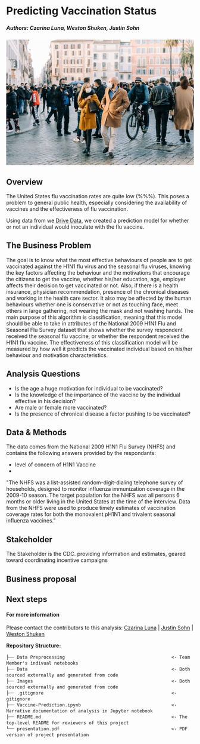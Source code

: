 # Predicting Vaccination Status
##### Authors: Czarina Luna, Weston Shuken, Justin Sohn

![Header Image](images/notebook_image.png)

## Overview
The United States flu vaccination rates are quite low (%%%). This poses a problem to general public health, especially considering the availability of vaccines and the effectiveness of flu vaccination. 

Using data from we [Drive Data](https://www.drivendata.org/competitions/66/flu-shot-learning/data/), we created a prediction model for whether or not an individual would inoculate with the flu vaccine.

## The Business Problem 
The goal is to know what the most effective behaviours of people are to get vaccinated against the H1N1 flu virus and the seasonal flu viruses, knowing the key factors affecting the behaviour and the motivations that encourage the citizens to get the vaccine, whether his/her education, age, employer affects their decision to get vaccinated or not. Also, if there is a health insurance, physician recommendation, presence of the chronical diseases and working in the health care sector. It also may be affected by the human behaviours whether one is conservative or not as touching face, meet others in large gathering, not wearing the mask and not washing hands.
The main purpose of this algorithm is classification, meaning that this model should be able to take in attributes of the National 2009 H1N1 Flu and Seasonal Flu Survey dataset that shows whether the survey respondent received the seasonal flu vaccine, or whether the respondent received the H1N1 flu vaccine. The effectiveness of this classification model will be measured by how well it predicts the vaccinated individual based on his/her behaviour and motivation characteristics.

## Analysis Questions 
-	Is the age a huge motivation for individual to be vaccinated?
-	Is the knowledge of the importance of the vaccine by the individual effective in his decision?
-	Are male or female more vaccinated?
-	Is the presence of chronical disease a factor pushing to be vaccinated?

## Data & Methods
The data comes from the National 2009 H1N1 Flu Survey (NHFS) and contains the following answers provided by the respondants:
- level of concern of H1N1 Vaccine
- 

"The NHFS was a list-assisted random-digit-dialing telephone survey of households, designed to monitor influenza immunization coverage in the 2009-10 season. The target population for the NHFS was all persons 6 months or older living in the United States at the time of the interview. Data from the NHFS were used to produce timely estimates of vaccination coverage rates for both the monovalent pH1N1 and trivalent seasonal influenza vaccines."

## Stakeholder
The Stakeholder is the CDC.  providing information and estimates, geared toward coordinating incentive campaigns

## Business proposal



## Next steps


#### For more information
Please contact the contributors to this analysis: 
[Czarina Luna](https://www.linkedin.com/in/czarinagluna) |
[Justin Sohn](https://www.linkedin.com/in/justin-sohn-689901193/) |
[Weston Shuken](https://www.linkedin.com/in/westonshuken/)


**Repository Structure:**
```
├── Data Preprocessing                                        <- Team Member's indivual notebooks 
├── Data                                                      <- Both sourced externally and generated from code 
├── Images                                                    <- Both sourced externally and generated from code 
├── .gitignore                                                <- gitignore 
├── Vaccine-Prediction.ipynb                                  <- Narrative documentation of analysis in Jupyter notebook
├── README.md                                                 <- The top-level README for reviewers of this project
└── presentation.pdf                                          <- PDF version of project presentation

